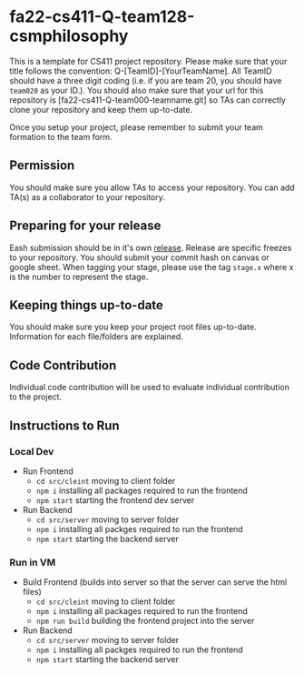 # fa22-cs411-Q-team128-csmphilosophy
This is a template for CS411 project repository. Please make sure that your title follows the convention: Q-[TeamID]-[YourTeamName]. All TeamID should have a three digit coding (i.e. if you are team 20, you should have `team020` as your ID.). You should also make sure that your url for this repository is [fa22-cs411-Q-team000-teamname.git] so TAs can correctly clone your repository and keep them up-to-date.

Once you setup your project, please remember to submit your team formation to the team form.

## Permission
You should make sure you allow TAs to access your repository. You can add TA(s) as a collaborator to your repository.

## Preparing for your release
Eash submission should be in it's own [release](https://docs.github.com/en/repositories/releasing-projects-on-github/about-releases). Release are specific freezes to your repository. You should submit your commit hash on canvas or google sheet. When tagging your stage, please use the tag `stage.x` where x is the number to represent the stage.

## Keeping things up-to-date
You should make sure you keep your project root files up-to-date. Information for each file/folders are explained.

## Code Contribution
Individual code contribution will be used to evaluate individual contribution to the project.

## Instructions to Run
### Local Dev
- Run Frontend
  - `cd src/cleint` moving to client folder
  - `npm i` installing all packages required to run the frontend
  - `npm start` starting the frontend dev server
- Run Backend
  - `cd src/server` moving to server folder
  - `npm i` installing all packges required to run the frontend
  - `npm start` starting the backend server
### Run in VM
- Build Frontend (builds into server so that the server can serve the html files)
  - `cd src/cleint` moving to client folder
  - `npm i` installing all packages required to run the frontend
  - `npm run build` building the frontend project into the server
- Run Backend
  - `cd src/server` moving to server folder
  - `npm i` installing all packges required to run the frontend
  - `npm start` starting the backend server
